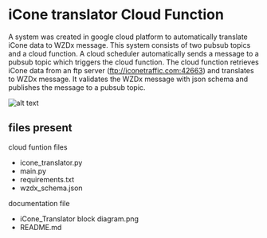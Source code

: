 # iCone translator Cloud Function

A system was created in google cloud platform to automatically translate iCone data to WZDx message. This system consists of two pubsub topics and a cloud function.
A cloud scheduler automatically sends a message to a pubsub topic which triggers the cloud function. The cloud function retrieves iCone data from an ftp server (ftp://iconetraffic.com:42663) and translates to WZDx message.
It validates the WZDx message with json schema and publishes the message to a pubsub topic.

![alt text](iCone_Translator%20block%20diagram.png)

## files present
cloud funtion files
- icone_translator.py
- main.py  
- requirements.txt
- wzdx_schema.json

documentation file

- iCone_Translator block diagram.png
- README.md




 
   
  

